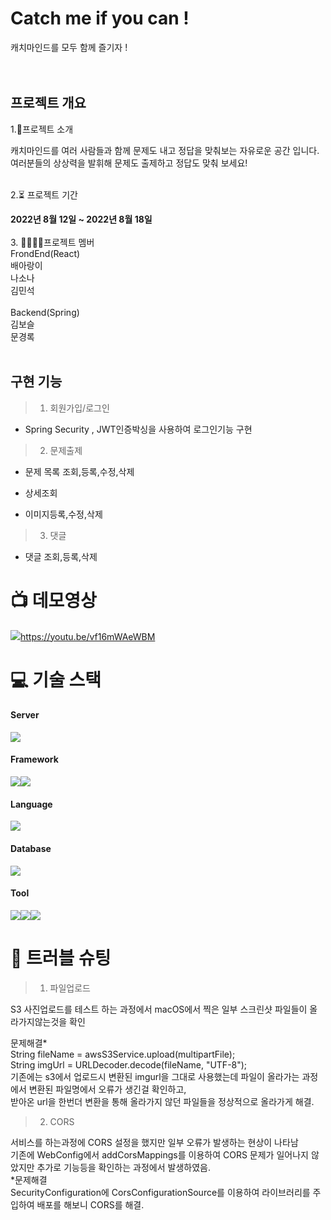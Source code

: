 # Catch me if you can !
캐치마인드를 모두 함께 즐기자 !<br>
<br><br>



## 프로젝트 개요

1.👋프로젝트 소개<div> 
캐치마인드를 여러 사람들과 함께 문제도 내고 정답을 맞춰보는 자유로운 공간 입니다.<br>
여러분들의 상상력을 발휘해 문제도 출제하고 정답도 맞춰 보세요!
<br><br>

2.⏳ 프로젝트 기간
<div> <strong>2022년 8월 12일 ~ 2022년 8월 18일 </strong></div>
<br>
3. 👨‍👩‍👧‍👦프로젝트 멤버<div>
FrondEnd(React)<br> 
배아랑이<br>
나소나<br>
김민석<br><br>
Backend(Spring)<br>
김보슬<br>
문경록<br>
<br>

## 구현 기능

>1. 회원가입/로그인
- Spring Security , JWT인증박싱을 사용하여 로그인기능 구현 

>2. 문제출제 
- 문제 목록 조회,등록,수정,삭제

- 상세조회
- 이미지등록,수정,삭제

>3. 댓글 
- 댓글 조회,등록,삭제
 
# :tv: 데모영상
<img src="https://img.shields.io/badge/YouTube-FF0000?style=flat&logo=YouTube&logoColor=white"/>https://youtu.be/vf16mWAeWBM
 
# :computer: 기술 스택 
#### Server 
  <img src="https://img.shields.io/badge/aws-232F3E?style=for-the-badge&logo=AmazonAWS&logoColor=white">
  
#### Framework
  <img src="https://img.shields.io/badge/Spring-6DB33F?style=for-the-badge&logo=Spring&logoColor=white"><img src="https://img.shields.io/badge/Springboot-6DB33F?style=for-the-badge&logo=Springboot&logoColor=white">
  
#### Language
  <img src="https://img.shields.io/badge/JAVA-007396?style=for-the-badge&logo=java&logoColor=white">
  
#### Database
  <img src="https://img.shields.io/badge/mysql-4479A1?style=for-the-badge&logo=mysql&logoColor=white">
  
#### Tool
  <img src="https://img.shields.io/badge/gradle-02303A?style=for-the-badge&logo=gradle&logoColor=white"><img src="https://img.shields.io/badge/Git-00000?style=for-the-badge&logo=Git&logoColor=F05032]"/><img src="https://img.shields.io/badge/Github-181717?style=for-the-badge&logo=Github&logoColor=white]"/>

# :key: 트러블 슈팅
> 1)  파일업로드<br>

S3 사진업로드를 테스트 하는 과정에서 macOS에서 찍은 일부 스크린샷 파일들이 올라가지않는것을 확인<br> 

문제해결*
<br>String fileName = awsS3Service.upload(multipartFile);
<br>String imgUrl = URLDecoder.decode(fileName, "UTF-8");
<br>기존에는 s3에서 업로드시 변환된 imgurl을 그대로 사용했는데 파일이 올라가는 과정에서 변환된 파일명에서 오류가 생긴걸 확인하고,
<br>받아온 url을 한번더 변환을 통해 올라가지 않던 파일들을 정상적으로 올라가게 해결.
> 2) CORS<br>

서비스를 하는과정에 CORS 설정을 했지만 일부 오류가 발생하는 현상이 나타남
<br>기존에 WebConfig에서 addCorsMappings를  이용하여 CORS 문제가 일어나지 않았지만 추가로 기능등을 확인하는 과정에서 발생하였음.<br>
*문제해결
<br>SecurityConfiguration에 CorsConfigurationSource를 이용하여 라이브러리를 주입하여 배포를 해보니 CORS를 해결.




 
 
